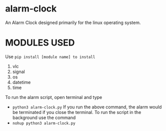 # alarm-clock
An Alarm Clock designed primarily for the linux operating system.

# MODULES USED

Use `pip install [module name] to install`
1. vlc
2. signal
3. os
4. datetime
5. time

To run the alarm script, open terminal and type
- `python3 alarm-clock.py`
If you run the above command, the alarm would be terminated if you close the terminal.
To run the script in the background use the command
- `nohup python3 alarm-clock.py`

